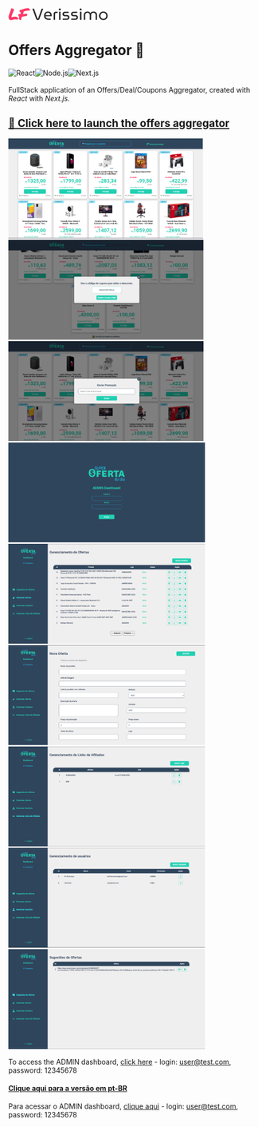 <img src="https://github.com/luizfverissimo/luizfverissimo/blob/master/lf_verissimo_logo_light.png?raw=true" alt="imagem-rpgdiscordbot-1" width="200"/>

# Offers Aggregator 💸
<img align="center" alt="React" src="https://img.shields.io/badge/-React-2E2D2E?style=flat-square&labelColor=FD3A69&logo=react&logoColor=white" /><img align="center" alt="Node.js" src="https://img.shields.io/badge/-Node.js-2E2D2E?style=flat-square&labelColor=FD3A69&logo=node.js&logoColor=white" /><img align="center" alt="Next.js" src="https://img.shields.io/badge/-Next.js-2E2D2E?style=flat-square&labelColor=FD3A69&logo=next.js&logoColor=white" /></br></br>
FullStack application of an Offers/Deal/Coupons Aggregator, created with *React* with *Next.js*.
</br>

## [🚀 Click here to launch the offers aggregator](https://offers-aggregator-git-internationalization.luizfverissimo.vercel.app)

[<img src="/images/1.png" alt="offers aggregator 1" height="200"/>]("https://github.com/luizfverissimo/offer-aggregator/blob/main/images/1.png") [<img src="/images/2.png" alt="offers aggregator 2" height="200"/>]("https://github.com/luizfverissimo/offer-aggregator/blob/main/images/2.png") [<img src="/images/3.png" alt="offers aggregator 3" height="200"/>]("https://github.com/luizfverissimo/offer-aggregator/blob/main/images/3.png") [<img src="/images/4.png" alt="offers aggregator 4" height="200"/>]("https://github.com/luizfverissimo/offer-aggregator/blob/main/images/4.png") [<img src="/images/5.png" alt="offers aggregator 5" height="200"/>]("https://github.com/luizfverissimo/offer-aggregator/blob/main/images/5.png") [<img src="/images/6.png" alt="offers aggregator 6" height="200"/>]("https://github.com/luizfverissimo/offer-aggregator/blob/main/images/6.png") [<img src="/images/7.png" alt="offers aggregator 7" height="200"/>]("https://github.com/luizfverissimo/offer-aggregator/blob/main/images/7.png") [<img src="/images/8.png" alt="offers aggregator 8" height="200"/>]("https://github.com/luizfverissimo/offer-aggregator/blob/main/images/8.png") [<img src="/images/9.png" alt="offers aggregator 9" height="200"/>]("https://github.com/luizfverissimo/offer-aggregator/blob/main/images/9.png")



To access the ADMIN dashboard, [click here](https://offers-aggregator-git-internationalization.luizfverissimo.vercel.app/admin) - login: user@test.com, password: 12345678

#### [Clique aqui para a versão em pt-BR](https://offers-aggregator.vercel.app)
Para acessar o ADMIN dashboard, [clique aqui](https://offers-aggregator.vercel.app/admin) - login: user@test.com, password: 12345678

 
